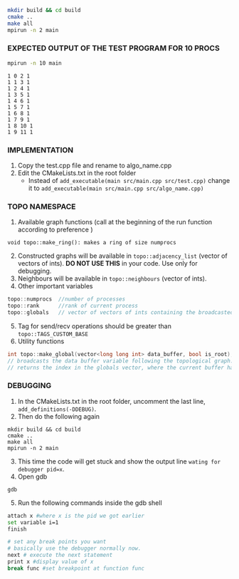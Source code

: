 ```bash
mkdir build && cd build
cmake ..
make all
mpirun -n 2 main
```

### EXPECTED OUTPUT OF THE TEST PROGRAM FOR 10 PROCS
```bash
mpirun -n 10 main
```

```
1 0 2 1 
1 1 3 1 
1 2 4 1 
1 3 5 1 
1 4 6 1 
1 5 7 1 
1 6 8 1 
1 7 9 1 
1 8 10 1 
1 9 11 1
```

### IMPLEMENTATION
1. Copy the test.cpp file and rename to algo_name.cpp
2. Edit the CMakeLists.txt in the root folder
    * Instead of ```add_executable(main src/main.cpp src/test.cpp)``` change it to ```add_executable(main src/main.cpp src/algo_name.cpp)```

### TOPO NAMESPACE
1. Available graph functions (call at the beginning of the run function according to preference )
```
void topo::make_ring(): makes a ring of size numprocs
```

2. Constructed graphs will be available in ```topo::adjacency_list``` (vector of vectors of ints). **DO NOT USE THIS** in your code. Use only for debugging.
3. Neighbours will be available in ```topo::neighbours``` (vector of ints).
4. Other important variables
```c++
topo::numprocs  //number of processes
topo::rank      //rank of current process
topo::globals   // vector of vectors of ints containing the broadcasted global variables
```
5. Tag for send/recv operations should be greater than ```topo::TAGS_CUSTOM_BASE```
6. Utility functions
```c++
int topo::make_global(vector<long long int> data_buffer, bool is_root);
// broadcasts the data buffer variable following the topological graph. 
// returns the index in the globals vector, where the current buffer has been stored. This returned value is same in all the processes.
```

### DEBUGGING
1. In the CMakeLists.txt in the root folder, uncomment the last line, ```add_definitions(-DDEBUG)```.
2. Then do the following again
```
mkdir build && cd build
cmake ..
make all
mpirun -n 2 main
```
3. This time the code will get stuck and show the output line ```wating for debugger pid=x```.
4. Open gdb
```
gdb
```
5. Run the following commands inside the gdb shell
```bash
attach x #where x is the pid we got earlier
set variable i=1
finish

# set any break points you want
# basically use the debugger normally now. 
next # execute the next statement
print x #display value of x
break func #set breakpoint at function func
```
